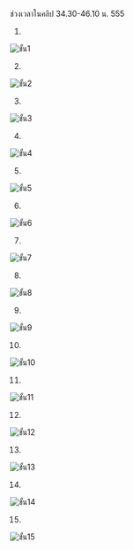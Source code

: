 ช่วงเวลาในคลิป 34.30-46.10 น. 555

1.
![ขั้น1](https://user-images.githubusercontent.com/69668143/163854266-2be977cf-5124-44e4-9fa0-543d447537c4.png)

2.
![ขั้น2](https://user-images.githubusercontent.com/69668143/163854299-05eee96e-1d54-4ab0-adc5-77e266356bb4.png)

3.
![ขั้น3](https://user-images.githubusercontent.com/69668143/163854311-350173a1-56ee-43d6-9711-aef6ede66e7d.png)

4.
![ขั้น4](https://user-images.githubusercontent.com/69668143/163854339-1f0c3ae7-6146-4f32-9f65-84434f8c8c59.png)

5.
![ขั้น5](https://user-images.githubusercontent.com/69668143/163854353-08feaf4b-6684-408e-871c-4944997c3afd.png)

6.
![ขั้น6](https://user-images.githubusercontent.com/69668143/163854368-c46d5dde-8a00-4323-ba20-da71403d6974.png)

7.
![ขั้น7](https://user-images.githubusercontent.com/69668143/163854377-a36f6e1c-f6b1-4c6a-aaa8-f3b97e22342c.png)

8.
![ขั้น8](https://user-images.githubusercontent.com/69668143/163854393-b6cd0ca3-d8e3-480a-9984-b478c28075bd.png)

9.
![ขั้น9](https://user-images.githubusercontent.com/69668143/163854407-4687f009-afd0-462e-a12a-e15b13fb1e14.png)

10.
![ขั้น10](https://user-images.githubusercontent.com/69668143/163854421-6f4342f7-36f7-4e1c-9e53-70ef5f9b8377.png)

11.
![ขั้น11](https://user-images.githubusercontent.com/69668143/163854437-865e4b15-ae8d-4a4f-a825-402bcdcb1532.png)

12.
![ขั้น12](https://user-images.githubusercontent.com/69668143/163854449-8ced9ab1-84d3-486c-959a-cd44c1a15253.png)

13.
![ขั้น13](https://user-images.githubusercontent.com/69668143/163854462-a1f73a5d-df07-43eb-90a4-e253b72ae07e.png)

14.
![ขั้น14](https://user-images.githubusercontent.com/69668143/163854473-1277ec77-0902-4626-ab0c-5cffcf5208fe.png)

15.
![ขั้น15](https://user-images.githubusercontent.com/69668143/163854482-a33bc457-e0c9-4f62-b2f5-76df2a921080.png)
